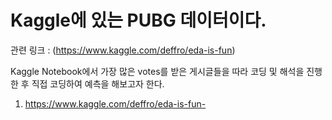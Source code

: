 # Kaggle에 있는 PUBG 데이터이다. 
관련 링크 : (https://www.kaggle.com/deffro/eda-is-fun)

Kaggle Notebook에서 가장 많은 votes를 받은 게시글들을 따라 코딩 및 해석을 진행한 후 직접 코딩하여 예측을 해보고자 한다.
1. https://www.kaggle.com/deffro/eda-is-fun-
